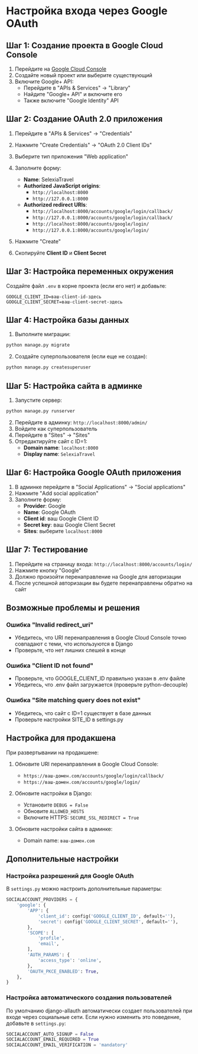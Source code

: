 # Настройка входа через Google OAuth

## Шаг 1: Создание проекта в Google Cloud Console

1. Перейдите на [Google Cloud Console](https://console.cloud.google.com/)
2. Создайте новый проект или выберите существующий
3. Включите Google+ API:
   - Перейдите в "APIs & Services" → "Library"
   - Найдите "Google+ API" и включите его
   - Также включите "Google Identity" API

## Шаг 2: Создание OAuth 2.0 приложения

1. Перейдите в "APIs & Services" → "Credentials"
2. Нажмите "Create Credentials" → "OAuth 2.0 Client IDs"
3. Выберите тип приложения "Web application"
4. Заполните форму:
   - **Name**: SelexiaTravel
   - **Authorized JavaScript origins**:
     - `http://localhost:8000`
     - `http://127.0.0.1:8000`
   - **Authorized redirect URIs**:
     - `http://localhost:8000/accounts/google/login/callback/`
     - `http://127.0.0.1:8000/accounts/google/login/callback/`
     - `http://localhost:8000/accounts/google/login/`
     - `http://127.0.0.1:8000/accounts/google/login/`

5. Нажмите "Create"
6. Скопируйте **Client ID** и **Client Secret**

## Шаг 3: Настройка переменных окружения

Создайте файл `.env` в корне проекта (если его нет) и добавьте:

```env
GOOGLE_CLIENT_ID=ваш-client-id-здесь
GOOGLE_CLIENT_SECRET=ваш-client-secret-здесь
```

## Шаг 4: Настройка базы данных

1. Выполните миграции:
```bash
python manage.py migrate
```

2. Создайте суперпользователя (если еще не создан):
```bash
python manage.py createsuperuser
```

## Шаг 5: Настройка сайта в админке

1. Запустите сервер:
```bash
python manage.py runserver
```

2. Перейдите в админку: `http://localhost:8000/admin/`
3. Войдите как суперпользователь
4. Перейдите в "Sites" → "Sites"
5. Отредактируйте сайт с ID=1:
   - **Domain name**: `localhost:8000`
   - **Display name**: `SelexiaTravel`

## Шаг 6: Настройка Google OAuth приложения

1. В админке перейдите в "Social Applications" → "Social applications"
2. Нажмите "Add social application"
3. Заполните форму:
   - **Provider**: Google
   - **Name**: Google OAuth
   - **Client id**: ваш Google Client ID
   - **Secret key**: ваш Google Client Secret
   - **Sites**: выберите `localhost:8000`

## Шаг 7: Тестирование

1. Перейдите на страницу входа: `http://localhost:8000/accounts/login/`
2. Нажмите кнопку "Google"
3. Должно произойти перенаправление на Google для авторизации
4. После успешной авторизации вы будете перенаправлены обратно на сайт

## Возможные проблемы и решения

### Ошибка "Invalid redirect_uri"
- Убедитесь, что URI перенаправления в Google Cloud Console точно совпадают с теми, что используются в Django
- Проверьте, что нет лишних слешей в конце

### Ошибка "Client ID not found"
- Проверьте, что GOOGLE_CLIENT_ID правильно указан в .env файле
- Убедитесь, что .env файл загружается (проверьте python-decouple)

### Ошибка "Site matching query does not exist"
- Убедитесь, что сайт с ID=1 существует в базе данных
- Проверьте настройки SITE_ID в settings.py

## Настройка для продакшена

При развертывании на продакшене:

1. Обновите URI перенаправления в Google Cloud Console:
   - `https://ваш-домен.com/accounts/google/login/callback/`
   - `https://ваш-домен.com/accounts/google/login/`

2. Обновите настройки в Django:
   - Установите `DEBUG = False`
   - Обновите `ALLOWED_HOSTS`
   - Включите HTTPS: `SECURE_SSL_REDIRECT = True`

3. Обновите настройки сайта в админке:
   - Domain name: `ваш-домен.com`

## Дополнительные настройки

### Настройка разрешений для Google OAuth
В `settings.py` можно настроить дополнительные параметры:

```python
SOCIALACCOUNT_PROVIDERS = {
    'google': {
        'APP': {
            'client_id': config('GOOGLE_CLIENT_ID', default=''),
            'secret': config('GOOGLE_CLIENT_SECRET', default=''),
        },
        'SCOPE': [
            'profile',
            'email',
        ],
        'AUTH_PARAMS': {
            'access_type': 'online',
        },
        'OAUTH_PKCE_ENABLED': True,
    },
}
```

### Настройка автоматического создания пользователей
По умолчанию django-allauth автоматически создает пользователей при входе через социальные сети. Если нужно изменить это поведение, добавьте в `settings.py`:

```python
SOCIALACCOUNT_AUTO_SIGNUP = False
SOCIALACCOUNT_EMAIL_REQUIRED = True
SOCIALACCOUNT_EMAIL_VERIFICATION = 'mandatory'
```
